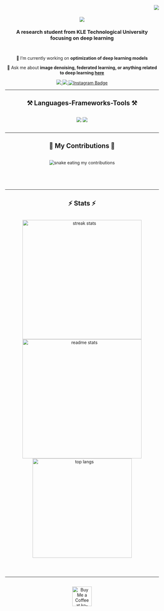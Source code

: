 <img align="right" src="https://visitor-badge.laobi.icu/badge?page_id=sameernadaf21.sameernadaf21" />

<h1 align="center">
    <img src="https://readme-typing-svg.herokuapp.com/?font=Righteous&size=35&center=true&vCenter=true&width=500&height=70&duration=4000&lines=Hi+There!+👋;+I'm+Sameer+Nadaf!;" />
</h1>

<h3 align="center">A research student from KLE Technological University focusing on deep learning</h3>

<br/>

<div align="center">
 
 🔭 I’m currently working on **optimization of deep learning models**

💬 Ask me about **image denoising, federated learning, or anything related to deep learning [here](https://github.com/sameernadaf21/sameernadaf21/issues)**



</div>
 
<div align="center"> 
  <a href="mailto:sameernadaf787@gmail.com">
    <img src="https://img.shields.io/badge/Gmail-333333?style=for-the-badge&logo=gmail&logoColor=red" />
  </a>
  <a href="https://www.linkedin.com/in/sameer-nadaf-b617bb150/" target="_blank">
    <img src="https://img.shields.io/badge/LinkedIn-0077B5?style=for-the-badge&logo=linkedin&logoColor=white" target="_blank" />
  </a>
  <a href="https://www.instagram.com/sameer.nadaf.21/" target="_blank">
  <img src="https://img.shields.io/badge/Instagram-E4405F?style=for-the-badge&logo=instagram&logoColor=white" alt="Instagram Badge" />
</a>


 
</div>

 <hr/>
 
<h2 align="center">⚒️ Languages-Frameworks-Tools ⚒️</h2>
<br/>
<div align="center">
    <img src="https://skillicons.dev/icons?i=c,cpp,python,html,css,vscode,anaconda,androidstudio,github,docker,git" />
    <img src="https://skillicons.dev/icons?i=pytorch,github,python,tensorflow,linux,javascript,java,mysql,flask" /><br>
</div>

<br/>
<hr/>

<div align="center">
  <h2>🐍 My Contributions 🐍</h2>
  <br>
  <img alt="snake eating my contributions" src="https://raw.githubusercontent.com/sameernadaf21/sameernadaf/output/github-contribution-grid-snake.svg" />

  
  <br/><br/><br/>
</div>

<hr/>

<h2 align="center">⚡ Stats ⚡</h2>
<br>
<div align=center>
  <img width=390 src="https://github-readme-streak-stats-sameernadaf21.vercel.app/?user=sameernadaf21&count_private=true&theme=react&border_radius=10" alt="streak stats"/>
  <img width=390 src="https://github-readme-stats-sameernadaf21.vercel.app/api?username=sameernadaf21&count_private=true&show_icons=true&theme=react&rank_icon=github&border_radius=10" alt="readme stats" />
  <br/>
  <img width=325 align="center" src="https://github-readme-stats-sameernadaf21.vercel.app/api/top-langs/?username=sameernadaf21&hide=HTML&langs_count=8&layout=compact&theme=react&border_radius=10&size_weight=0.5&count_weight=0.5&exclude_repo=github-readme-stats" alt="top langs" />
</div>

<br/><br/>

<hr/>

<br/>

<div align="center">
<a href='https://ko-fi.com/V7V4RAK9C' target='_blank'><img height='64' style='border:0px;height:64px;' src='https://storage.ko-fi.com/cdn/kofi1.png?v=3' border='0' alt='Buy Me a Coffee at ko-fi.com' /></a>
</div>

<br/>

